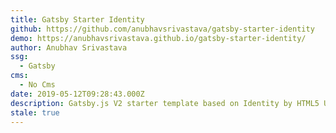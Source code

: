 ```yaml
---
title: Gatsby Starter Identity
github: https://github.com/anubhavsrivastava/gatsby-starter-identity
demo: https://anubhavsrivastava.github.io/gatsby-starter-identity/
author: Anubhav Srivastava
ssg:
  - Gatsby
cms:
  - No Cms
date: 2019-05-12T09:28:43.000Z
description: Gatsby.js V2 starter template based on Identity by HTML5 UP
stale: true
---
```

